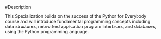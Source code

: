 #Description

This Specialization builds on the success of the Python for Everybody course and will introduce fundamental programming concepts including data structures, networked application program interfaces, and databases, using the Python programming language.
